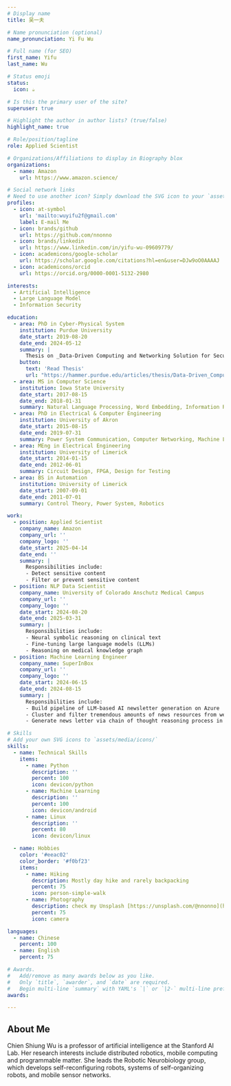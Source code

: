 ```yaml
---
# Display name
title: 吴一夫

# Name pronunciation (optional)
name_pronunciation: Yi Fu Wu

# Full name (for SEO)
first_name: Yifu
last_name: Wu

# Status emoji
status:
  icon: ☕️

# Is this the primary user of the site?
superuser: true

# Highlight the author in author lists? (true/false)
highlight_name: true

# Role/position/tagline
role: Applied Scientist

# Organizations/Affiliations to display in Biography blox
organizations:
  - name: Amazon
    url: https://www.amazon.science/

# Social network links
# Need to use another icon? Simply download the SVG icon to your `assets/media/icons/` folder.
profiles:
  - icon: at-symbol
    url: 'mailto:wuyifu2f@gmail.com'
    label: E-mail Me
  - icon: brands/github
    url: https://github.com/nnonno
  - icon: brands/linkedin
    url: https://www.linkedin.com/in/yifu-wu-09609779/
  - icon: academicons/google-scholar
    url: https://scholar.google.com/citations?hl=en&user=DJw9oO0AAAAJ
  - icon: academicons/orcid
    url: https://orcid.org/0000-0001-5132-2980

interests:
  - Artificial Intelligence
  - Large Language Model
  - Information Security

education:
  - area: PhD in Cyber-Physical System
    institution: Purdue University
    date_start: 2019-08-20
    date_end: 2024-05-12
    summary: |
      Thesis on _Data-Driven Computing and Networking Solution for Securing Cyber-Physical Systems_. Supervised by [Prof Jin Wei-Kocsis](https://polytechnic.purdue.edu/profile/kocsis0). Presented papers at 7 conference papers and journels on IEEE conferences.
    button:
      text: 'Read Thesis'
      url: "https://hammer.purdue.edu/articles/thesis/Data-Driven_Computing_and_Networking_Solution_for_Securing_Cyber-Physical_Systems/25744824?file=46078863"
  - area: MS in Computer Science
    institution: Iowa State University
    date_start: 2017-08-15
    date_end: 2018-01-31
    summary: Natural Language Processing, Word Embedding, Information Retrival
  - area: PhD in Electrical & Computer Engineering
    institution: University of Akron
    date_start: 2015-08-15
    date_end: 2019-07-31
    summary: Power System Communication, Computer Networking, Machine Learning
  - area: MEng in Electrical Engineering
    institution: University of Limerick
    date_start: 2014-01-15
    date_end: 2012-06-01
    summary: Circuit Design, FPGA, Design for Testing
  - area: BS in Automation
    institution: University of Limerick
    date_start: 2007-09-01
    date_end: 2011-07-01
    summary: Control Theory, Power System, Robotics

work:
  - position: Applied Scientist
    company_name: Amazon
    company_url: ''
    company_logo: ''
    date_start: 2025-04-14
    date_end: ''
    summary: |
      Responsibilities include:
      - Detect sensitive content
      - Filter or prevent sensitive content
  - position: NLP Data Scientist
    company_name: University of Colorado Anschutz Medical Campus
    company_url: ''
    company_logo: ''
    date_start: 2024-08-20
    date_end: 2025-03-31
    summary: |
      Responsibilities include:
      - Neural symbolic reasoning on clinical text
      - Fine-tuning large language models (LLMs) 
      - Reasoning on medical knowledge graph
  - position: Machine Learning Engineer
    company_name: SuperInBox
    company_url: ''
    company_logo: ''
    date_start: 2024-06-15
    date_end: 2024-08-15
    summary: |
      Responsibilities include:
      - Build pipeline of LLM-based AI newsletter generation on Azure
      - Cluster and filter tremendous amounts of news resources from web-crawling
      - Generate news letter via chain of thought reasoning process in LLM

# Skills
# Add your own SVG icons to `assets/media/icons/`
skills:
  - name: Technical Skills
    items:
      - name: Python
        description: ''
        percent: 100
        icon: devicon/python
      - name: Machine Learning
        description: ''
        percent: 100
        icon: devicon/android
      - name: Linux
        description: ''
        percent: 80
        icon: devicon/linux

  - name: Hobbies
    color: '#eeac02'
    color_border: '#f0bf23'
    items:
      - name: Hiking
        description: Mostly day hike and rarely backpacking
        percent: 75
        icon: person-simple-walk
      - name: Photography
        description: check my Unsplash [https://unsplash.com/@nnonno](https://unsplash.com/@nnonno)
        percent: 75
        icon: camera

languages:
  - name: Chinese
    percent: 100
  - name: English
    percent: 75

# Awards.
#   Add/remove as many awards below as you like.
#   Only `title`, `awarder`, and `date` are required.
#   Begin multi-line `summary` with YAML's `|` or `|2-` multi-line prefix and indent 2 spaces below.
awards:

---
```


## About Me

Chien Shiung Wu is a professor of artificial intelligence at the Stanford AI Lab. Her research interests include distributed robotics, mobile computing and programmable matter. She leads the Robotic Neurobiology group, which develops self-reconfiguring robots, systems of self-organizing robots, and mobile sensor networks.
